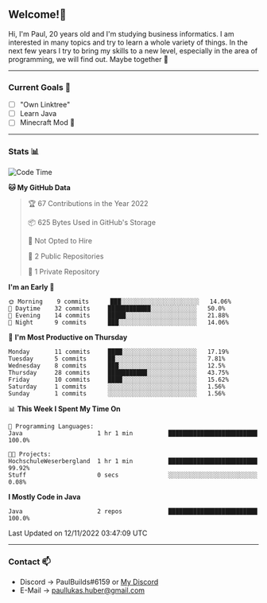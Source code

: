 ## Welcome!👋

Hi, I'm Paul, 20 years old and I'm studying business informatics. I am interested in many topics and try to learn a whole variety of things. In the next few years I try to bring my skills to a new level, especially in the area of programming, we will find out.
Maybe together 🤙

---
### Current Goals 🥅

- [ ] "Own Linktree"
- [ ] Learn Java
- [ ] Minecraft Mod 👀

---
### Stats 📊

<!--START_SECTION:waka-->
![Code Time](http://img.shields.io/badge/Code%20Time-41%20hrs%2036%20mins-blue)

**🐱 My GitHub Data** 

> 🏆 67 Contributions in the Year 2022
 > 
> 📦 625 Bytes Used in GitHub's Storage 
 > 
> 🚫 Not Opted to Hire
 > 
> 📜 2 Public Repositories 
 > 
> 🔑 1 Private Repository 
 > 
**I'm an Early 🐤** 

```text
🌞 Morning    9 commits      ███░░░░░░░░░░░░░░░░░░░░░░   14.06% 
🌆 Daytime    32 commits     ████████████░░░░░░░░░░░░░   50.0% 
🌃 Evening    14 commits     █████░░░░░░░░░░░░░░░░░░░░   21.88% 
🌙 Night      9 commits      ███░░░░░░░░░░░░░░░░░░░░░░   14.06%

```
📅 **I'm Most Productive on Thursday** 

```text
Monday       11 commits     ████░░░░░░░░░░░░░░░░░░░░░   17.19% 
Tuesday      5 commits      ██░░░░░░░░░░░░░░░░░░░░░░░   7.81% 
Wednesday    8 commits      ███░░░░░░░░░░░░░░░░░░░░░░   12.5% 
Thursday     28 commits     ███████████░░░░░░░░░░░░░░   43.75% 
Friday       10 commits     ████░░░░░░░░░░░░░░░░░░░░░   15.62% 
Saturday     1 commits      ░░░░░░░░░░░░░░░░░░░░░░░░░   1.56% 
Sunday       1 commits      ░░░░░░░░░░░░░░░░░░░░░░░░░   1.56%

```


📊 **This Week I Spent My Time On** 

```text
💬 Programming Languages: 
Java                     1 hr 1 min          █████████████████████████   100.0%

🐱‍💻 Projects: 
HochschuleWeserbergland  1 hr 1 min          █████████████████████████   99.92% 
Stuff                    0 secs              ░░░░░░░░░░░░░░░░░░░░░░░░░   0.08%

```

**I Mostly Code in Java** 

```text
Java                     2 repos             █████████████████████████   100.0%

```



 Last Updated on 12/11/2022 03:47:09 UTC
<!--END_SECTION:waka-->

---
### Contact 📫

* Discord -> PaulBuilds#6159 or [My Discord](https://discord.gg/7kq6UnB)
* E-Mail -> paullukas.huber@gmail.com
